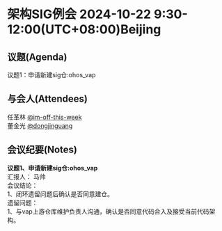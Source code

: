 # 架构SIG例会 2024-10-22 9:30-12:00(UTC+08:00)Beijing

## 议题(Agenda)

议题1：申请新建sig仓:ohos_vap  

## 与会人(Attendees)

任革林 [@im-off-this-week](https://gitee.com/im-off-this-week)  
董金光 [@dongjinguang](https://gitee.com/dongjinguang)  

## 会议纪要(Notes)

**议题1、申请新建sig仓:ohos_vap**  
汇报人： 马帅  
会议结论：  
1、闭环遗留问题后确认是否同意建仓。  
遗留问题：  
1、与vap上游仓库维护负责人沟通，确认是否同意代码合入及接受当前代码架构。  
